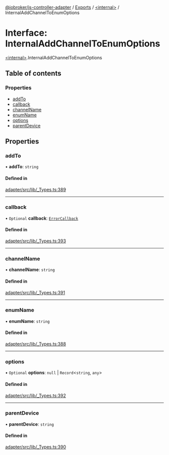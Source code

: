 [@iobroker/js-controller-adapter](../README.md) / [Exports](../modules.md) / [\<internal\>](../modules/internal_.md) / InternalAddChannelToEnumOptions

# Interface: InternalAddChannelToEnumOptions

[\<internal\>](../modules/internal_.md).InternalAddChannelToEnumOptions

## Table of contents

### Properties

- [addTo](internal_.InternalAddChannelToEnumOptions.md#addto)
- [callback](internal_.InternalAddChannelToEnumOptions.md#callback)
- [channelName](internal_.InternalAddChannelToEnumOptions.md#channelname)
- [enumName](internal_.InternalAddChannelToEnumOptions.md#enumname)
- [options](internal_.InternalAddChannelToEnumOptions.md#options)
- [parentDevice](internal_.InternalAddChannelToEnumOptions.md#parentdevice)

## Properties

### addTo

• **addTo**: `string`

#### Defined in

[adapter/src/lib/_Types.ts:389](https://github.com/ioBroker/ioBroker.js-controller/blob/4020943e/packages/adapter/src/lib/_Types.ts#L389)

___

### callback

• `Optional` **callback**: [`ErrorCallback`](../modules/internal_.md#errorcallback)

#### Defined in

[adapter/src/lib/_Types.ts:393](https://github.com/ioBroker/ioBroker.js-controller/blob/4020943e/packages/adapter/src/lib/_Types.ts#L393)

___

### channelName

• **channelName**: `string`

#### Defined in

[adapter/src/lib/_Types.ts:391](https://github.com/ioBroker/ioBroker.js-controller/blob/4020943e/packages/adapter/src/lib/_Types.ts#L391)

___

### enumName

• **enumName**: `string`

#### Defined in

[adapter/src/lib/_Types.ts:388](https://github.com/ioBroker/ioBroker.js-controller/blob/4020943e/packages/adapter/src/lib/_Types.ts#L388)

___

### options

• `Optional` **options**: ``null`` \| `Record`\<`string`, `any`\>

#### Defined in

[adapter/src/lib/_Types.ts:392](https://github.com/ioBroker/ioBroker.js-controller/blob/4020943e/packages/adapter/src/lib/_Types.ts#L392)

___

### parentDevice

• **parentDevice**: `string`

#### Defined in

[adapter/src/lib/_Types.ts:390](https://github.com/ioBroker/ioBroker.js-controller/blob/4020943e/packages/adapter/src/lib/_Types.ts#L390)
